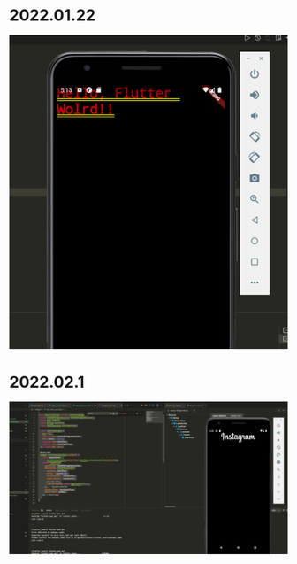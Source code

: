 # 2022.01.22

![2022.01.22](/docs/images/1.png)

# 2022.02.1

![2022.02.1](docs/images/instagram_1.png)